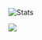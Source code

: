 <!--## Hi there 👋


**TronNatthakorn/TronNatthakorn** is a ✨ _special_ ✨ repository because its `README.md` (this file) appears on your GitHub profile.

Here are some ideas to get you started:

- 🔭 I’m currently working on ...
- 🌱 I’m currently learning ...
- 👯 I’m looking to collaborate on ...
- 🤔 I’m looking for help with ...
- 💬 Ask me about ...
- 📫 How to reach me: ...
- 😄 Pronouns: ...
- ⚡ Fun fact: ...
[![Top Langs](https://github-readme-stats-six-mocha.vercel.app/api/top-langs/?username=TronNatthakorn&layout=compact&title_color=00adb5)](https://github.com/TronNatthakorn/github-readme-stats)


-->

![Stats](https://github-readme-stats-six-mocha.vercel.app/api?username=TronNatthakorn&show_icons=true&theme=dark&hide_border=true&include_all_commits=true&hide=issues,contribs)

<a href="https://github.com/TronNatthakorn/react-native-wheel-pick">
  <img align="center" src="https://github-readme-stats.vercel.app/api/pin/?username=TronNatthakorn&repo=react-native-wheel-pick&theme=dark&hide_border=true" />
</a>

